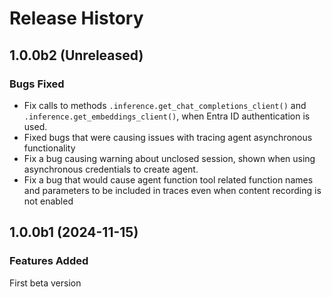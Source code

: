 # Release History

## 1.0.0b2 (Unreleased)

### Bugs Fixed

* Fix calls to methods `.inference.get_chat_completions_client()` and `.inference.get_embeddings_client()`, when Entra ID authentication
is used.
* Fixed bugs that were causing issues with tracing agent asynchronous functionality
* Fix a bug causing warning about unclosed session, shown when using asynchronous credentials to create agent.
* Fix a bug that would cause agent function tool related function names and parameters to be included in traces even when content recording is not enabled

## 1.0.0b1 (2024-11-15)

### Features Added

First beta version
